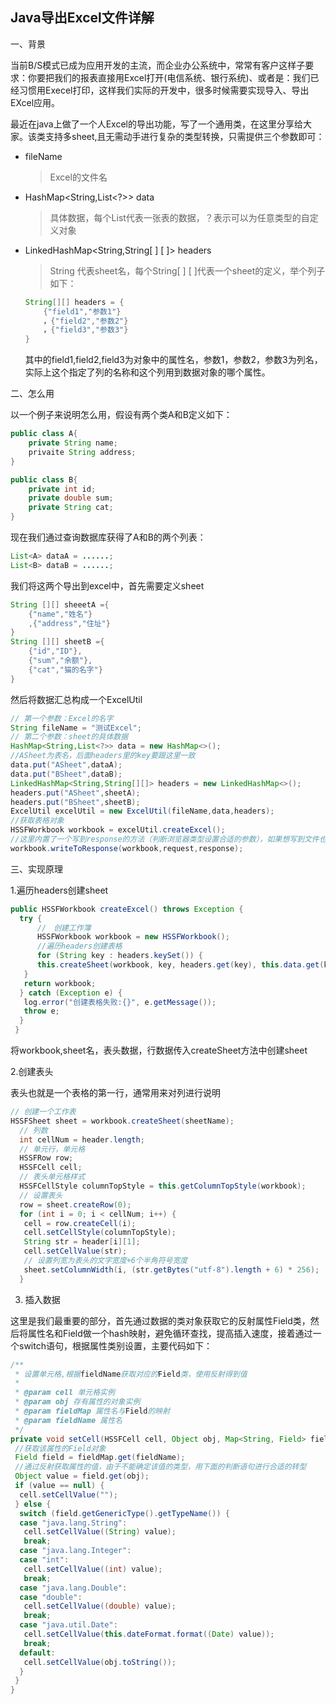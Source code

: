 ## Java导出Excel文件详解

一、背景

当前B/S模式已成为应用开发的主流，而企业办公系统中，常常有客户这样子要求：你要把我们的报表直接用Excel打开(电信系统、银行系统)、或者是：我们已经习惯用Execel打印，这样我们实际的开发中，很多时候需要实现导入、导出EXcel应用。



最近在java上做了一个人Excel的导出功能，写了一个通用类，在这里分享给大家。该类支持多sheet,且无需动手进行复杂的类型转换，只需提供三个参数即可：

- fileName 

  > Excel的文件名

- HashMap<String,List<?>> data

  > 具体数据，每个List代表一张表的数据，？表示可以为任意类型的自定义对象

- LinkedHashMap<String,String[ ] [ ]> headers

  > String 代表sheet名，每个String[ ] [ ]代表一个sheet的定义，举个列子如下：

  ```java
  String[][] headers = {
      {"field1","参数1"}
      ，{"field2","参数2"}
      ，{"field3","参数3"}
  } 
  ```

  其中的field1,field2,field3为对象中的属性名，参数1，参数2，参数3为列名，实际上这个指定了列的名称和这个列用到数据对象的哪个属性。

二、怎么用

以一个例子来说明怎么用，假设有两个类A和B定义如下：

```java
public class A{
    private String name;
    privaite String address;
}
```

```java
public class B{
    private int id;
    private double sum;
    private String cat;
}
```

现在我们通过查询数据库获得了A和B的两个列表：

```java
List<A> dataA = ......;
List<B> dataB = ......;
```

我们将这两个导出到excel中，首先需要定义sheet

```java
String [][] sheeetA ={
    {"name","姓名"}
    ,{"address","住址"}
}
String [][] sheetB ={
    {"id","ID"},
    {"sum","余额"},
    {"cat","猫的名字"}
}
```

然后将数据汇总构成一个ExcelUtil

```java
// 第一个参数：Excel的名字
String fileName = "测试Excel";
// 第二个参数：sheet的具体数据
HashMap<String,List<?>> data = new HashMap<>();
//ASheet为表名，后面headers里的key要跟这里一致
data.put("ASheet",dataA);
data.put("BSheet",dataB);
LinkedHashMap<String,String[][]> headers = new LinkedHashMap<>();
headers.put("ASheet",sheetA);
headers.put("BSheet",sheetB);
ExcelUtil excelUtil = new ExcelUtil(fileName,data,headers);
//获取表格对象
HSSFWorkbook workbook = excelUtil.createExcel();
//这里内置了一个写到response的方法（判断浏览器类型设置合适的参数），如果想写到文件也是类似的
workbook.writeToResponse(workbook,request,response);
```

三、实现原理

1.遍历headers创建sheet

```java
public HSSFWorkbook createExcel() throws Exception {
  try {
      //　创建工作簿
      HSSFWorkbook workbook = new HSSFWorkbook();
   	  //遍历headers创建表格
   	  for (String key : headers.keySet()) {
      this.createSheet(workbook, key, headers.get(key), this.data.get(key));
   }
   return workbook;
  } catch (Exception e) {
   log.error("创建表格失败:{}", e.getMessage());
   throw e;
  }
 }
```

将workbook,sheet名，表头数据，行数据传入createSheet方法中创建sheet

2.创建表头

表头也就是一个表格的第一行，通常用来对列进行说明

```java
// 创建一个工作表
HSSFSheet sheet = workbook.createSheet(sheetName);
  // 列数
  int cellNum = header.length;
  // 单元行，单元格
  HSSFRow row;
  HSSFCell cell;
  // 表头单元格样式
  HSSFCellStyle columnTopStyle = this.getColumnTopStyle(workbook);
  // 设置表头
  row = sheet.createRow(0);
  for (int i = 0; i < cellNum; i++) {
   cell = row.createCell(i);
   cell.setCellStyle(columnTopStyle);
   String str = header[i][1];
   cell.setCellValue(str);
   // 设置列宽为表头的文字宽度+6个半角符号宽度
   sheet.setColumnWidth(i, (str.getBytes("utf-8").length + 6) * 256);
  }
```

3. 插入数据

这里是我们最重要的部分，首先通过数据的类对象获取它的反射属性Field类，然后将属性名和Field做一个hash映射，避免循环查找，提高插入速度，接着通过一个switch语句，根据属性类别设置，主要代码如下：

```java
/**
 * 设置单元格,根据fieldName获取对应的Field类，使用反射得到值
 *
 * @param cell 单元格实例
 * @param obj 存有属性的对象实例
 * @param fieldMap 属性名与Field的映射
 * @param fieldName 属性名
 */
private void setCell(HSSFCell cell, Object obj, Map<String, Field> fieldMap, String fieldName) throws Exception {
 //获取该属性的Field对象
 Field field = fieldMap.get(fieldName);
 //通过反射获取属性的值，由于不能确定该值的类型，用下面的判断语句进行合适的转型
 Object value = field.get(obj);
 if (value == null) {
  cell.setCellValue("");
 } else {
  switch (field.getGenericType().getTypeName()) {
  case "java.lang.String":
   cell.setCellValue((String) value);
   break;
  case "java.lang.Integer":
  case "int":
   cell.setCellValue((int) value);
   break;
  case "java.lang.Double":
  case "double":
   cell.setCellValue((double) value);
   break;
  case "java.util.Date":
   cell.setCellValue(this.dateFormat.format((Date) value));
   break;
  default:
   cell.setCellValue(obj.toString());
  }
 }
}
```

